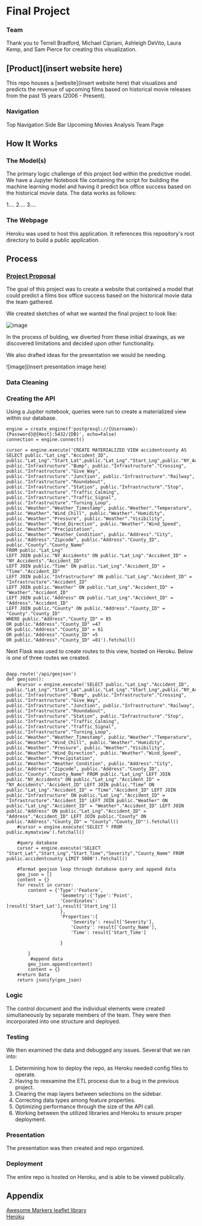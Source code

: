 # Final Project

### Team

Thank you to Terrell Bradford, Michael Cipriani, Ashleigh DeVito, Laura Kemp, and Sam Pierce for creating this visualization.

## [Product](insert website here)

This repo houses a [website](insert website here) that visualizes and predicts the revenue of upcoming films based on historical movie releases from the past 15 years (2006 - Present).

### Navigation
 
  Top Navigation
  Side Bar
  Upcoming Movies
  Analysis
  Team Page

## How It Works

### The Model(s)

The primary logic challenge of this project lied within the predictive model.  We have a Jupyter Notebook file containing the script for building the machine learning model and having it predict box office success based on the historical movie data. The data works as follows:

1....
2....
3....

### The Webpage

Heroku was used to host this application. It references this repository's root directory to build a public application.

## Process

### [Project Proposal](proposal.txt)

The goal of this project was to create a website that contained a model that could predict a films box office success based on the historical movie data the team gathered.

We created sketches of what we wanted the final project to look like:

![image](static/images/napkin_drawing.jpg?raw=true "Napkin Drawing")

In the process of bulding, we diverted from these initial drawings, as we discovered limitations and decided upon other functionality.

We also drafted ideas for the presentation we would be needing.

![image](insert presentation image here)

### Data Cleaning


### Creating the API

Using a Jupiter notebook, queries were run to create a materialized view within our database.

```
engine = create_engine(f'postgresql://{Username}:{Password}@{Host}:5432/{DB}', echo=False)
connection = engine.connect()

cursor = engine.execute('CREATE MATERIALIZED VIEW accidentcounty AS 
SELECT public."Lat_Lng"."Accident_ID",   public."Lat_Lng"."Start_Lat",public."Lat_Lng"."Start_Lng",public."NY_Accidents"."Severity",public."Time"."Start_Time",public."Time"."End_Time",public."Time"."Sunrise_Sunset", public."Infrastructure"."Bump", public."Infrastructure"."Crossing", public."Infrastructure"."Give_Way", public."Infrastructure"."Junction", public."Infrastructure"."Railway", public."Infrastructure"."Roundabout", public."Infrastructure"."Station", public."Infrastructure"."Stop", public."Infrastructure"."Traffic_Calming", public."Infrastructure"."Traffic_Signal", public."Infrastructure"."Turning_Loop", public."Weather"."Weather_Timestamp", public."Weather"."Temperature", public."Weather"."Wind_Chill", public."Weather"."Humidity", public."Weather"."Pressure", public."Weather"."Visibility", public."Weather"."Wind_Direction", public."Weather"."Wind_Speed", public."Weather"."Precipitation", public."Weather"."Weather_Condition", public."Address"."City", public."Address"."Zipcode", public."Address"."County_ID", public."County"."County_Name" 
FROM public."Lat_Lng" 
LEFT JOIN public."NY_Accidents" ON public."Lat_Lng"."Accident_ID" = "NY_Accidents"."Accident_ID" 
LEFT JOIN public."Time" ON public."Lat_Lng"."Accident_ID" = "Time"."Accident_ID" 
LEFT JOIN public."Infrastructure" ON public."Lat_Lng"."Accident_ID" = "Infrastructure"."Accident_ID" 
LEFT JOIN public."Weather" ON public."Lat_Lng"."Accident_ID" = "Weather"."Accident_ID" 
LEFT JOIN public."Address" ON public."Lat_Lng"."Accident_ID" = "Address"."Accident_ID" 
LEFT JOIN public."County" ON public."Address"."County_ID" = "County"."County_ID"   
WHERE public."Address"."County_ID" = 85 
OR public."Address"."County_ID" =47 
OR public."Address"."County_ID" = 61 
OR public."Address"."County_ID" =5 
OR public."Address"."County_ID" =81').fetchall()

```

Next Flask was used to create routes to this view, hosted on Heroku. Below is one of three routes we created.

```

@app.route('/api/geojson')
def geojson():  
    #cursor = engine.execute('SELECT public."Lat_Lng"."Accident_ID", public."Lat_Lng"."Start_Lat",public."Lat_Lng"."Start_Lng",public."NY_Accidents"."Severity",public."Time"."Start_Time",public."Time"."End_Time",public."Time"."Sunrise_Sunset", public."Infrastructure"."Bump", public."Infrastructure"."Crossing", public."Infrastructure"."Give_Way", public."Infrastructure"."Junction", public."Infrastructure"."Railway", public."Infrastructure"."Roundabout", public."Infrastructure"."Station", public."Infrastructure"."Stop", public."Infrastructure"."Traffic_Calming", public."Infrastructure"."Traffic_Signal", public."Infrastructure"."Turning_Loop", public."Weather"."Weather_Timestamp", public."Weather"."Temperature", public."Weather"."Wind_Chill", public."Weather"."Humidity", public."Weather"."Pressure", public."Weather"."Visibility", public."Weather"."Wind_Direction", public."Weather"."Wind_Speed", public."Weather"."Precipitation", public."Weather"."Weather_Condition", public."Address"."City", public."Address"."Zipcode", public."Address"."County_ID", public."County"."County_Name" FROM public."Lat_Lng" LEFT JOIN public."NY_Accidents" ON public."Lat_Lng"."Accident_ID" = "NY_Accidents"."Accident_ID" LEFT JOIN public."Time" ON public."Lat_Lng"."Accident_ID" = "Time"."Accident_ID" LEFT JOIN public."Infrastructure" ON public."Lat_Lng"."Accident_ID" = "Infrastructure"."Accident_ID" LEFT JOIN public."Weather" ON public."Lat_Lng"."Accident_ID" = "Weather"."Accident_ID" LEFT JOIN public."Address" ON public."Lat_Lng"."Accident_ID" = "Address"."Accident_ID" LEFT JOIN public."County" ON public."Address"."County_ID" = "County"."County_ID"').fetchall()
    #cursor = engine.execute('SELECT * FROM public.mymatview').fetchall()

    #query database
    cursor = engine.execute('SELECT "Start_Lat","Start_Lng","Start_Time","Severity","County_Name" FROM public.accidentcounty LIMIT 5000').fetchall()

    #format geojson loop through database query and append data
    geo_json = []
    content = {}
    for result in cursor:
        content = {'Type':'Feature',
                    'Geometry':{'Type':'Point',
                    'Coordinates': [result['Start_Lat'],result['Start_Lng']]
                    },
                    'Properties':{
                        'Severity': result['Severity'],
                        'County': result['County_Name'],
                        'Time': result['Start_Time']

                    }

        }
         #append data         
        geo_json.append(content)
        content = {}
    #return Data
    return jsonify(geo_json) 
```
### Logic

The control document and the individual elements were created simultaneously by separate members of the team.  They were then incorporated into one structure and deployed.

### Testing

We then examined the data and debugged any issues.  Several that we ran into:

1. Determining how to deploy the repo, as Heroku needed config files to operate.
2. Having to reexamine the ETL process due to a bug in the previous project.
3. Clearing the map layers between selections on the sidebar.
4. Correcting data types among feature properties.
5. Optimizing performance through the size of the API call.
6. Working between the utilized libraries and Heroku to ensure proper deployment.

### Presentation

The presentation was then created and repo organized.

### Deployment

The entire repo is hosted on Heroku, and is able to be viewed publically.

## Appendix

[Awesome Markers leaflet library](https://github.com/lennardv2/Leaflet.awesome-markers)  
[Heroku](https://www.heroku.com/home)
